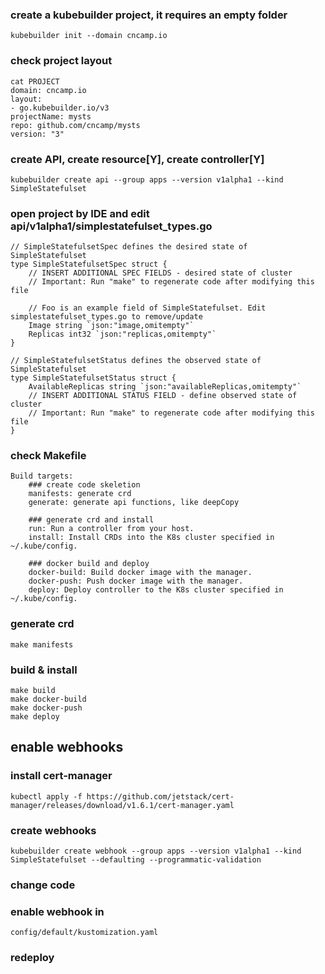 ### create a kubebuilder project, it requires an empty folder
```
kubebuilder init --domain cncamp.io
```

### check project layout
```
cat PROJECT
domain: cncamp.io
layout:
- go.kubebuilder.io/v3
projectName: mysts
repo: github.com/cncamp/mysts
version: "3"
```
### create API, create resource[Y], create controller[Y]
```
kubebuilder create api --group apps --version v1alpha1 --kind SimpleStatefulset
```
### open project by IDE and edit api/v1alpha1/simplestatefulset_types.go
```
// SimpleStatefulsetSpec defines the desired state of SimpleStatefulset
type SimpleStatefulsetSpec struct {
	// INSERT ADDITIONAL SPEC FIELDS - desired state of cluster
	// Important: Run "make" to regenerate code after modifying this file

	// Foo is an example field of SimpleStatefulset. Edit simplestatefulset_types.go to remove/update
	Image string `json:"image,omitempty"`
	Replicas int32 `json:"replicas,omitempty"`
}

// SimpleStatefulsetStatus defines the observed state of SimpleStatefulset
type SimpleStatefulsetStatus struct {
	AvailableReplicas string `json:"availableReplicas,omitempty"`
	// INSERT ADDITIONAL STATUS FIELD - define observed state of cluster
	// Important: Run "make" to regenerate code after modifying this file
}
```
### check Makefile
```
Build targets:
    ### create code skeletion
    manifests: generate crd
    generate: generate api functions, like deepCopy
    
    ### generate crd and install
    run: Run a controller from your host.
    install: Install CRDs into the K8s cluster specified in ~/.kube/config.
    
    ### docker build and deploy
    docker-build: Build docker image with the manager.
    docker-push: Push docker image with the manager.
    deploy: Deploy controller to the K8s cluster specified in ~/.kube/config.

```
### generate crd
```
make manifests
```
### build & install
```
make build
make docker-build
make docker-push
make deploy
```
## enable webhooks
### install cert-manager
```
kubectl apply -f https://github.com/jetstack/cert-manager/releases/download/v1.6.1/cert-manager.yaml
```
### create webhooks
```
kubebuilder create webhook --group apps --version v1alpha1 --kind SimpleStatefulset --defaulting --programmatic-validation
```
### change code
### enable webhook in
```
config/default/kustomization.yaml
```
### redeploy